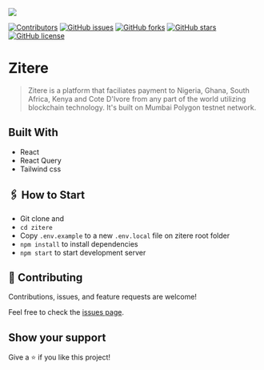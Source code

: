 
<!-- PROJECT SHIELDS -->
<!--
*** I'm using markdown "reference style" links for readability.
*** Reference links are enclosed in brackets [ ] instead of parentheses ( ).
*** See the bottom of this document for the declaration of the reference variables
*** for contributors-url, forks-url, etc. This is an optional, concise syntax you may use.
*** https://www.markdownguide.org/basic-syntax/#reference-style-links
-->

![](https://img.shields.io/badge/Hackathon-blueviolet)

[![Contributors][contributors-shield]][contributors-url]
[![GitHub issues][issues-shield]][issues-url]
[![GitHub forks][forks-shield]][forks-url]
[![GitHub stars][star-shield]][star-url]
[![GitHub license][license-shield]][license-url]



# Zitere


> Zitere is a platform that faciliates payment to Nigeria, Ghana, South Africa, Kenya and Cote D'Ivore from any part of the world utilizing blockchain technology. It's built on Mumbai Polygon testnet network.


## Built With

- React
- React Query
- Tailwind css

## 🖇 How to Start

- Git clone and
- `cd zitere`
- Copy `.env.example` to a new `.env.local` file on zitere root folder
- `npm install` to install dependencies
- `npm start` to start development server

## 🤝 Contributing

Contributions, issues, and feature requests are welcome!

Feel free to check the [issues page](../../issues/).

## Show your support

Give a ⭐ if you like this project!

[contributors-shield]: https://img.shields.io/github/contributors/coolpythoncodes/zitere?style=for-the-badge
[contributors-url]: https://github.com/coolpythoncodes/zitere/graphs/contributors
[issues-shield]: https://img.shields.io/github/issues/coolpythoncodes/zitere?style=for-the-badge
[issues-url]: https://github.com/coolpythoncodes/zitere/issues
[forks-shield]: https://img.shields.io/github/forks/coolpythoncodes/zitere?style=for-the-badge
[forks-url]: https://github.com/coolpythoncodes/zitere/network
[star-shield]: https://img.shields.io/github/stars/coolpythoncodes/zitere?style=for-the-badge
[star-url]: https://github.com/coolpythoncodes/zitere/stargazers
[license-shield]: https://img.shields.io/github/license/coolpythoncodes/zitere?style=for-the-badge
[license-url]: https://github.com/coolpythoncodes/zitere/blob/master/license
